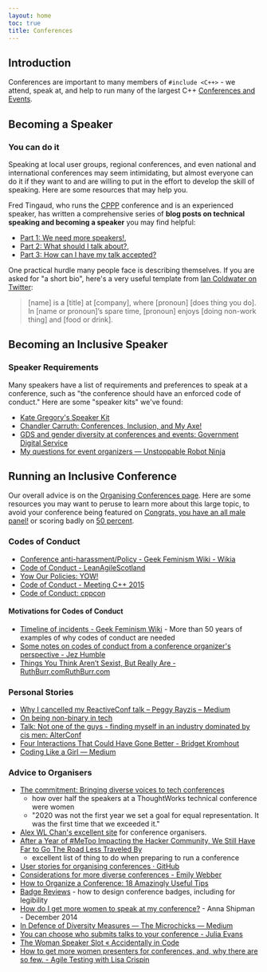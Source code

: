 ```yaml
---
layout: home
toc: true
title: Conferences
---
```


<!-- todo redirect * [Conference Resources](/resources/conference-resources/) to here -->

## Introduction

Conferences are important to many members of `#include <C++>` - we attend, speak at, and help to run many of the largest C++ [Conferences and Events](/conferences/).

## Becoming a Speaker

### You can do it

Speaking at local user groups, regional conferences, and even national and international conferences may seem intimidating, but almost everyone can do it if they want to and are willing to put in the effort to develop the skill of speaking. Here are some resources that may help you.

Fred Tingaud, who runs the [CPPP](https://cppp.fr) conference and is an experienced speaker, has written a comprehensive series of **blog posts on technical speaking and becoming a speaker** you may find helpful:    
* [Part 1: We need more speakers!](https://fredtingaud.github.io/talking-reasons/), 
* [Part 2: What should I talk about?](https://fredtingaud.github.io/talking-subject/), 
* [Part 3: How can I have my talk accepted?](https://fredtingaud.github.io/talking-cfp/)

One practical hurdle many people face is describing themselves. If you are asked for "a short bio", here's a very useful template from [Ian Coldwater on Twitter](https://twitter.com/IanColdwater/status/1310662547012493312):

> [name] is a [title] at [company], where [pronoun] [does thing you do]. In [name or pronoun]’s spare time, [pronoun] enjoys [doing non-work thing] and [food or drink].

## Becoming an Inclusive Speaker

### Speaker Requirements

Many speakers have a list of requirements and preferences to speak at a conference, such as "the conference should have an enforced code of conduct." Here are some "speaker kits" we've found:

* [Kate Gregory's Speaker Kit](http://www.gregcons.com/SpeakerKit.aspx)
* [Chandler Carruth: Conferences, Inclusion, and My Axe!](https://medium.com/@chandlerc/conferences-inclusion-and-my-axe-f1f2a994419c)
* [GDS and gender diversity at conferences and events: Government Digital Service](https://gds.blog.gov.uk/2016/03/08/gds-and-gender-diversity-at-conferences-and-events/)
* [My questions for event organizers &#8212; Unstoppable Robot Ninja](http://unstoppablerobotninja.com/entry/my-questions-for-event-organizers/)

## Running an Inclusive Conference

Our overall advice is on the [Organising Conferences page](/conferences/organising-conferences/). Here are some resources you may want to peruse to learn more about this large topic, to avoid your conference being featured on [Congrats, you have an all male panel!](http://allmalepanels.tumblr.com/) or scoring badly on [50 percent](http://50prozent.speakerinnen.org/en/).


### Codes of Conduct

* [Conference anti-harassment/Policy - Geek Feminism Wiki - Wikia](http://geekfeminism.wikia.com/wiki/Conference_anti-harassment/Policy)
* [Code of Conduct - LeanAgileScotland](https://leanagile.scot/2018/code-of-conduct/)
* [Yow Our Policies: YOW!](http://yowconference.com.au/policies/)
* [Code of Conduct - Meeting C++ 2015](http://meetingcpp.com/index.php/newsreader/items/code-of-conduct.html)
* [Code of Conduct: cppcon](http://cppcon.org/codeofconduct/)

#### Motivations for Codes of Conduct

* [Timeline of incidents - Geek Feminism Wiki](http://geekfeminism.wikia.com/wiki/Timeline_of_incidents) - More than 50 years of examples of why codes of conduct are needed
* [Some notes on codes of conduct from a conference organizer's perspective - Jez Humble](https://gist.github.com/jezhumble/47aebaa31ba7cf67e2b8)
* [Things You Think Aren’t Sexist, But Really Are - RuthBurr.comRuthBurr.com](http://www.ruthburr.com/things-you-think-arent-sexist/#.WYDWv53TXL1)

### Personal Stories

* [Why I cancelled my ReactiveConf talk – Peggy Rayzis – Medium](https://medium.com/@peggyrayzis/why-i-cancelled-my-reactiveconf-talk-3a463bf14bd8)
* [On being non-binary in tech](http://www.kitation.co.uk/2015/11/17/on-being-nb-in-tech.html)
* [Talk: Not one of the guys - finding myself in an industry dominated by cis men: AlterConf](https://alterconf.com/talks/not-one-guys-finding-myself-industry-dominated-cis-men)
* [Four Interactions That Could Have Gone Better - Bridget Kromhout](http://bridgetkromhout.com/blog/2014/09/22/four-interactions-that-could-have-gone-better/)
* [Coding Like a Girl — Medium](https://medium.com/@sailorhg/coding-like-a-girl-595b90791cce)

### Advice to Organisers

* [The commitment: Bringing diverse voices to tech conferences](https://www.thoughtworks.com/insights/blog/commitment-bringing-diverse-voices-tech-conferences)
  * how over half the speakers at a ThoughtWorks technical conference were women
  * "2020 was not the first year we set a goal for equal representation. It was the first time that we exceeded it."
* [Alex WL Chan's excellent site](https://alexwlchan.net/ideas-for-inclusive-events/short-version/) for conference organisers.
* [After a Year of #MeToo Impacting the Hacker Community, We Still Have Far to Go The Road Less Traveled By](https://words.deviating.net/?p=821)
	* excellent list of thing to do when preparing to run a conference
* [User stories for organising conferences  · GitHub](https://gist.github.com/doismellburning/6ef44a51df271bca4782)
* [Considerations for more diverse conferences - Emily Webber](http://emilywebber.co.uk/considerations-for-more-diverse-conferences/)
* [How to Organize a Conference: 18 Amazingly Useful Tips](https://medium.com/tedx-experience/how-to-organize-a-conference-567fb50ccdbd#.hju33o8o4)
* [Badge Reviews](https://badge.reviews/) - how to design conference badges, including for legibility
* [How do I get more women to speak at my conference?](http://www.annashipman.co.uk/jfdi/how-to-get-women-speakers.html) - Anna Shipman - December 2014
* [In Defence of Diversity Measures — The Microchicks — Medium](https://medium.com/the-microchicks/in-defence-of-diversity-measures-48e4702b1dbd)
* [You can choose who submits talks to your conference - Julia Evans](http://jvns.ca/blog/2015/03/06/you-can-choose-who-submits-talks-to-your-conference/)
* [The Woman Speaker Slot « Accidentally in Code](http://www.catehuston.com/blog/2015/03/11/the-woman-speaker-slot/)
* [How to get more women presenters for conferences, and, why there are so few. - Agile Testing with Lisa Crispin](http://lisacrispin.com/2016/04/17/get-women-presenters-conferences/)

